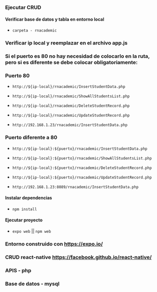 ### Ejecutar CRUD

#### Verificar base de datos y tabla en entorno local

- `carpeta - rnacademic`

### Verificar ip local y reemplazar en el archivo app.js

### Si el puerto es 80 no hay necesidad de colocarlo en la ruta, pero si es diferente se debe colocar obligatoriamente:
### Puerto 80

- `http://${ip-local}/rnacademic/InsertStudentData.php`
- `http://${ip-local}/rnacademic/ShowAllStudentsList.php`
- `http://${ip-local}/rnacademic/DeleteStudentRecord.php`
- `http://${ip-local}/rnacademic/UpdateStudentRecord.php`

- `http://192.168.1.23/rnacademic/InsertStudentData.php`

### Puerto diferente a 80

- `http://${ip-local}:${puerto}/rnacademic/InsertStudentData.php`
- `http://${ip-local}:${puerto}/rnacademic/ShowAllStudentsList.php`
- `http://${ip-local}:${puerto}/rnacademic/DeleteStudentRecord.php`
- `http://${ip-local}:${puerto}/rnacademic/UpdateStudentRecord.php`

- `http://192.168.1.23:8089/rnacademic/InsertStudentData.php`

#### Instalar dependencias

- `npm install`

#### Ejecutar proyecto

- `expo web` || `npm web`

### Entorno construido con https://expo.io/
### CRUD react-native https://facebook.github.io/react-native/
### APIS - php
### Base de datos - mysql
